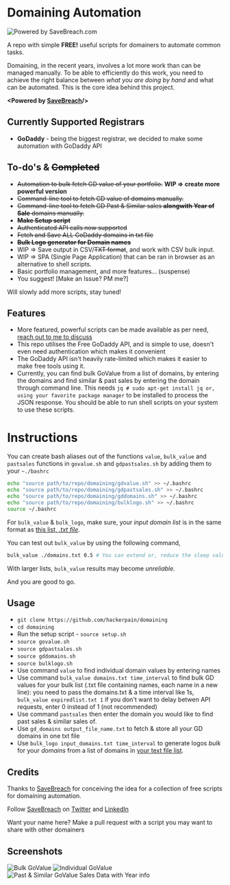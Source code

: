 # Domaining Automation

![Powered by SaveBreach.com](https://media-exp1.licdn.com/dms/image/C561BAQGBgwds1YjXHg/company-background_10000/0?e=1591254000&v=beta&t=d7XqQom9CEbjIrNt4erKeoV_y-OpwOcKR7FnZhfTDGA)

A repo with simple **FREE!** useful scripts for domainers to automate common tasks.

Domaining, in the recent years, involves a lot more work than can be managed manually. To be able to efficiently do this work, you need to achieve the right balance between *what you are doing by hand* and what can be automated. This is the core idea behind this project.

**<Powered by [SaveBreach](https://twitter.com/savebreach)/>**

## Currently Supported Registrars
  - **GoDaddy** - being the biggest registrar, we decided to make some automation with GoDaddy API

## To-do's & ~~Completed~~

  - ~~Automation to bulk fetch GD value of your portfolio.~~ **WIP => create more powerful version** 
  - ~~Command-line tool to fetch GD value of domains manually.~~
  - ~~Command-line tool to fetch GD Past & Similar sales **alongwith Year of Sale** domains manually.~~
  - ~~**Make Setup script**~~
  - ~~Authenticated API calls now supported~~
  - ~~Fetch and Save ALL GoDaddy domains in txt file~~
  - ~~**Bulk Logo generator for Domain names**~~
  -   WIP => Save output in CSV/~~TXT format~~, and work with CSV bulk input.
  -   WIP => SPA (Single Page Application) that can be ran in browser as an alternative to shell scripts.
  -   Basic portfolio management, and more features... (suspense)
  -   You suggest! [Make an Issue? PM me?]

Will slowly add more scripts, stay tuned!

## Features

  - More featured, powerful scripts can be made available as per need, [reach out to me to discuss](https://www.namepros.com/members/save-breach.1033958/)
  - This repo utilises the Free GoDaddy API, and is simple to use, doesn't even need authentication which makes it convenient 
  - The GoDaddy API isn't heavily rate-limited which makes it easier to make free tools using it.
  - Currently, you can find bulk GoValue from a list of domains, by entering the domains and find similar & past sales by entering the domain through command line. This needs ```jq # sudo apt-get install jq or, using your favorite package manager``` to be installed to process the JSON response. You should be able to run shell scripts on your system to use these scripts.
  

# Instructions

You can create bash aliases out of the functions ```value```, ```bulk_value``` and ```pastsales``` functions in ```govalue.sh``` and ```gdpastsales.sh``` by adding them to your ```~./bashrc```

```sh
echo "source path/to/repo/domaining/gdvalue.sh" >> ~/.bashrc
echo "source path/to/repo/domaining/gdpastsales.sh" >> ~/.bashrc
echo "source path/to/repo/domaining/gddomains.sh" >> ~/.bashrc
echo "source path/to/repo/domaining/bulklogo.sh" >> ~/.bashrc
source ~/.bashrc
```
For ```bulk_value``` & ```bulk_logo```, make sure, your *input domain list* is in the same format as [this list, *.txt file*](https://github.com/hackerpain/domaining/blob/master/domains.txt).

You can test out ```bulk_value``` by using the following command,

```sh
bulk_value ./domains.txt 0.5 # You can extend or, reduce the sleep value (2nd argument) between 0.1 to 1 or, more depending on API throttling
```
With larger lists, ```bulk_value``` results may become *unreliable.*

And you are good to go.

## Usage
  - ```git clone https://github.com/hackerpain/domaining```
  - ```cd domaining```
  - Run the setup script - ```source setup.sh```
  - ```source govalue.sh```
  - ```source gdpastsales.sh```
  - ```source gddomains.sh```
  - ```source bulklogo.sh```
  - Use command ```value``` to find individual domain values by entering names
  - Use command ```bulk_value domains.txt time_interval``` to find bulk GD values for your bulk list (.txt file containing names, each name in a new line): you need to pass the domains.txt & a time interval like 1s, ```bulk_value expiredlist.txt 1``` if you don't want to delay betwen API requests, enter 0 instead of 1 (not recommended)
  - Use command ```pastsales``` then enter the domain you would like to find past sales & similar sales of.
  - Use ```gd_domains output_file_name.txt``` to fetch & store all your GD domains in one txt file
  - Use ```bulk_logo input_domains.txt time_interval``` to generate logos *bulk* for your *domains* from a list of domains in [your text file list](../domains.txt). 
  
## Credits

Thanks to [SaveBreach](https://www.namepros.com/members/save-breach.1033958/) for conceiving the idea for a collection of free scripts for domaining automation.

Follow [SaveBreach](http://savebreach.com) on [Twitter](http://twitter.com/savebreach) and [LinkedIn](http://linkedin.com/company/savebreach)

Want your name here? Make a pull request with a script you may want to share with other domainers

## Screenshots
 ![Bulk GoValue](https://i.imgur.com/xLSvzNK.png)
 ![Individual GoValue](https://i.imgur.com/UjCNjhk.png)
 ![Past & Similar GoValue Sales Data with Year info](https://i.imgur.com/5U6NfF2.png)
